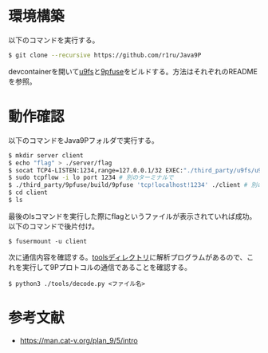 # 環境構築
以下のコマンドを実行する。
```bash
$ git clone --recursive https://github.com/r1ru/Java9P
```
devcontainerを開いて[u9fs](https://github.com/unofficial-mirror/u9fs)と[9pfuse](https://github.com/aperezdc/9pfuse)をビルドする。方法はそれぞれのREADMEを参照。

# 動作確認
以下のコマンドをJava9Pフォルダで実行する。
```bash
$ mkdir server client
$ echo "flag" > ./server/flag
$ socat TCP4-LISTEN:1234,range=127.0.0.1/32 EXEC:"./third_party/u9fs/u9fs -a none -u `whoami` ./server"
$ sudo tcpflow -i lo port 1234 # 別のターミナルで
$ ./third_party/9pfuse/build/9pfuse 'tcp!localhost!1234' ./client # 別のターミナルで
$ cd client
$ ls
```
最後のlsコマンドを実行した際にflagというファイルが表示されていれば成功。以下のコマンドで後片付け。
```
$ fusermount -u client
```
次に通信内容を確認する。[toolsディレクトリ](https://github.com/r1ru/Java9P/tree/main/tools)に解析プログラムがあるので、これを実行して9Pプロトコルの通信であることを確認する。
```
$ python3 ./tools/decode.py <ファイル名>
```

# 参考文献
- https://man.cat-v.org/plan_9/5/intro
